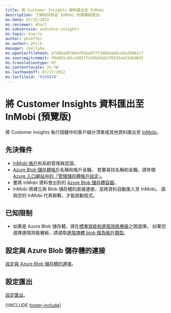 ```yaml
---
title: 將 Customer Insights 資料匯出至 InMobi
description: 了解如何設定 InMobi 的連線和匯出。
ms.date: 07/25/2022
ms.reviewer: mhart
ms.subservice: audience-insights
ms.topic: how-to
author: pkieffer
ms.author: philk
manager: shellyha
ms.openlocfilehash: ef486ad6786ef01be977f3d6bda69ce8a2b081c7
ms.sourcegitcommit: 594081c82ca385f7143b3416378533aaf2d6d0d3
ms.translationtype: HT
ms.contentlocale: zh-TW
ms.lasthandoff: 07/27/2022
ms.locfileid: "9195878"
---
```

# <a name="export-customer-insights-data-to-inmobi-preview"></a>將 Customer Insights 資料匯出至 InMobi (預覽版)

將 Customer Insights 執行個體中的客戶細分清單或其他資料匯出至 [InMobi](https://www.inmobi.com/)。

## <a name="prerequisites"></a>先決條件

- [InMobi 帳戶](https://www.inmobi.com/)和系統管理員認證。
- [Azure Blob 儲存體帳戶](/azure/storage/blobs/create-data-lake-storage-account)名稱和帳戶金鑰。 若要尋找名稱和金鑰，請參閱 [Azure 入口網站中的「管理儲存體帳戶設定」](/azure/storage/common/storage-account-manage)。
- 要將 InMobi 資料會出到的 [Azure Blob 儲存體容器](/azure/storage/blobs/storage-quickstart-blobs-portal#create-a-container)。
- InMobi 將建立與 Blob 儲存體的直接連接，並將資料自動匯入至 InMobi。 請與您的 InMobi 代表聯繫，才能啟動程式。

## <a name="known-limitations"></a>已知限制

- 如果是 Azure Blob 儲存體，請在[標準效能和進階效能層級](/azure/storage/blobs/storage-blob-performance-tiers)之間選擇。 如果您選擇進階效能層級，請選取[進階塊體 blob 做為帳戶類型](/azure/storage/common/storage-account-overview#types-of-storage-accounts)。

## <a name="set-up-connection-to-azure-blob-storage"></a>設定與 Azure Blob 儲存體的連接

[設定與 Azure Blob 儲存體的連接](export-azure-blob-storage.md)。

## <a name="configure-an-export"></a>設定匯出

[設定匯出](export-azure-blob-storage.md#configure-an-export)。

[!INCLUDE [footer-include](includes/footer-banner.md)]
